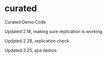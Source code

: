 # curated
Curated Demo Code

Updated 2.18, making sure replication is working

Updated 2.28, replication check 

Updated 3.25, spa demos
